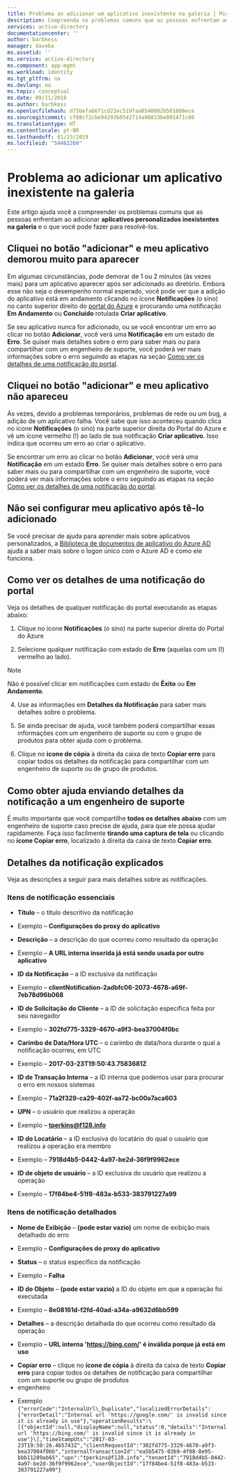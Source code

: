 ```yaml
---
title: Problema ao adicionar um aplicativo inexistente na galeria | Microsoft Docs
description: Compreenda os problemas comuns que as pessoas enfrentam ao adicionar aplicativos personalizados inexistentes na galeria
services: active-directory
documentationcenter: ''
author: barbkess
manager: daveba
ms.assetid: ''
ms.service: active-directory
ms.component: app-mgmt
ms.workload: identity
ms.tgt_pltfrm: na
ms.devlang: na
ms.topic: conceptual
ms.date: 09/11/2018
ms.author: barbkess
ms.openlocfilehash: d75befa6671cd21ec519faa0540802b501886ece
ms.sourcegitcommit: cf88cf2cbe94293b0542714a98833be001471c08
ms.translationtype: HT
ms.contentlocale: pt-BR
ms.lasthandoff: 01/23/2019
ms.locfileid: "54462260"
---
```

# <a name="problem-adding-a-non-gallery-application"></a>Problema ao adicionar um aplicativo inexistente na galeria

Este artigo ajuda você a compreender os problemas comuns que as pessoas enfrentam ao adicionar **aplicativos personalizados inexistentes na galeria** e o que você pode fazer para resolvê-los. 

## <a name="i-clicked-the-add-button-and-my-application-took-a-long-time-to-appear"></a>Cliquei no botão "adicionar" e meu aplicativo demorou muito para aparecer

Em algumas circunstâncias, pode demorar de 1 ou 2 minutos (às vezes mais) para um aplicativo aparecer após ser adicionado ao diretório. Embora esse não seja o desempenho normal esperado, você pode ver que a adição do aplicativo está em andamento clicando no ícone **Notificações** (o sino) no canto superior direito do [portal do Azure](https://portal.azure.com/) e procurando uma notificação **Em Andamento** ou **Concluído** rotulada **Criar aplicativo**.

Se seu aplicativo nunca for adicionado, ou se você encontrar um erro ao clicar no botão **Adicionar**, você verá uma **Notificação** em um estado de **Erro**. Se quiser mais detalhes sobre o erro para saber mais ou para compartilhar com um engenheiro de suporte, você poderá ver mais informações sobre o erro seguindo as etapas na seção [Como ver os detalhes de uma notificação do portal](#how-to-see-the-details-of-a-portal-notification).

## <a name="i-clicked-the-add-button-and-my-application-didnt-appear"></a>Cliquei no botão "adicionar" e meu aplicativo não apareceu

Às vezes, devido a problemas temporários, problemas de rede ou um bug, a adição de um aplicativo falha. Você sabe que isso aconteceu quando clica no ícone **Notificações** (o sino) na parte superior direita do Portal do Azure e vê um ícone vermelho (!) ao lado de sua notificação **Criar aplicativo**. Isso indica que ocorreu um erro ao criar o aplicativo.

Se encontrar um erro ao clicar no botão **Adicionar**, você verá uma **Notificação** em um estado **Erro**. Se quiser mais detalhes sobre o erro para saber mais ou para compartilhar com um engenheiro de suporte, você poderá ver mais informações sobre o erro seguindo as etapas na seção [Como ver os detalhes de uma notificação do portal](#how-to-see-the-details-of-a-portal-notification).

## <a name="i-dont-know-how-to-set-up-my-application-once-ive-added-it"></a>Não sei configurar meu aplicativo após tê-lo adicionado

Se você precisar de ajuda para aprender mais sobre aplicativos personalizados, a [Biblioteca de documentos de aplicativo do Azure AD](https://docs.microsoft.com/azure/active-directory/active-directory-apps-index) ajuda a saber mais sobre o logon único com o Azure AD e como ele funciona.

## <a name="how-to-see-the-details-of-a-portal-notification"></a>Como ver os detalhes de uma notificação do portal

Veja os detalhes de qualquer notificação do portal executando as etapas abaixo:

1.  Clique no ícone **Notificações** (o sino) na parte superior direita do Portal do Azure

2.  Selecione qualquer notificação com estado de **Erro** (aquelas com um (!) vermelho ao lado).

   >[!NOTE]
   >Não é possível clicar em notificações com estado de **Êxito** ou **Em Andamento**.
   >
   >

4.  Use as informações em **Detalhes da Notificação** para saber mais detalhes sobre o problema.

5.  Se ainda precisar de ajuda, você também poderá compartilhar essas informações com um engenheiro de suporte ou com o grupo de produtos para obter ajuda com o problema.

6.  Clique no **ícone de cópia** à direita da caixa de texto **Copiar erro** para copiar todos os detalhes da notificação para compartilhar com um engenheiro de suporte ou de grupo de produtos.

## <a name="how-to-get-help-by-sending-notification-details-to-a-support-engineer"></a>Como obter ajuda enviando detalhes da notificação a um engenheiro de suporte

É muito importante que você compartilhe **todos os detalhes abaixo** com um engenheiro de suporte caso precise de ajuda, para que ele possa ajudar rapidamente. Faça isso facilmente **tirando uma captura de tela** ou clicando no **ícone Copiar erro**, localizado à direita da caixa de texto **Copiar erro**.

## <a name="notification-details-explained"></a>Detalhes da notificação explicados

Veja as descrições a seguir para mais detalhes sobre as notificações.

### <a name="essential-notification-items"></a>Itens de notificação essenciais

-   **Título** – o título descritivo da notificação
   *  Exemplo – **Configurações do proxy do aplicativo**

-   **Descrição** – a descrição do que ocorreu como resultado da operação

   *  Exemplo – **A URL interna inserida já está sendo usada por outro aplicativo**

-   **ID da Notificação** – a ID exclusiva da notificação

   *  Exemplo – **clientNotification-2adbfc06-2073-4678-a69f-7eb78d96b068**

-   **ID de Solicitação do Cliente** – a ID de solicitação específica feita por seu navegador

   *  Exemplo – **302fd775-3329-4670-a9f3-bea37004f0bc**

-   **Carimbo de Data/Hora UTC** – o carimbo de data/hora durante o qual a notificação ocorreu, em UTC

   *  Exemplo – **2017-03-23T19:50:43.7583681Z**

-   **ID de Transação Interna** – a ID interna que podemos usar para procurar o erro em nossos sistemas

   *  Exemplo – **71a2f329-ca29-402f-aa72-bc00a7aca603**

-   **UPN** – o usuário que realizou a operação

   *  Exemplo – **tperkins@f128.info**

-   **ID do Locatário** – a ID exclusiva do locatário do qual o usuário que realizou a operação era membro

   *  Exemplo – **7918d4b5-0442-4a97-be2d-36f9f9962ece**

-   **ID de objeto de usuário** – a ID exclusiva do usuário que realizou a operação

 *  Exemplo – **17f84be4-51f8-483a-b533-383791227a99**

### <a name="detailed-notification-items"></a>Itens de notificação detalhados

-   **Nome de Exibição** – **(pode estar vazio)** um nome de exibição mais detalhado do erro

  *  Exemplo – **Configurações do proxy do aplicativo**

-   **Status** – o status específico da notificação

   *  Exemplo – **Falha**

-   **ID do Objeto** – **(pode estar vazio)** a ID do objeto em que a operação foi executada

   *  Exemplo – **8e08161d-f2fd-40ad-a34a-a9632d6bb599**

-   **Detalhes** – a descrição detalhada do que ocorreu como resultado da operação

   *  Exemplo – **URL interna 'https://bing.com/' é inválida porque já está em uso**

-   **Copiar erro** – clique no **ícone de cópia** à direita da caixa de texto **Copiar erro** para copiar todos os detalhes de notificação para compartilhar com um suporte ou grupo de produtos 
-   engenheiro

   *  Exemplo ```{"errorCode":"InternalUrl\_Duplicate","localizedErrorDetails":{"errorDetail":"Internal url 'https://google.com/' is invalid since it is already in use"},"operationResults":\[{"objectId":null,"displayName":null,"status":0,"details":"Internal url 'https://bing.com/' is invalid since it is already in use"}\],"timeStampUtc":"2017-03-23T19:50:26.465743Z","clientRequestId":"302fd775-3329-4670-a9f3-bea37004f0bb","internalTransactionId":"ea5b5475-03b9-4f08-8e95-bbb11289ab65","upn":"tperkins@f128.info","tenantId":"7918d4b5-0442-4a97-be2d-36f9f9962ece","userObjectId":"17f84be4-51f8-483a-b533-383791227a99"}```




